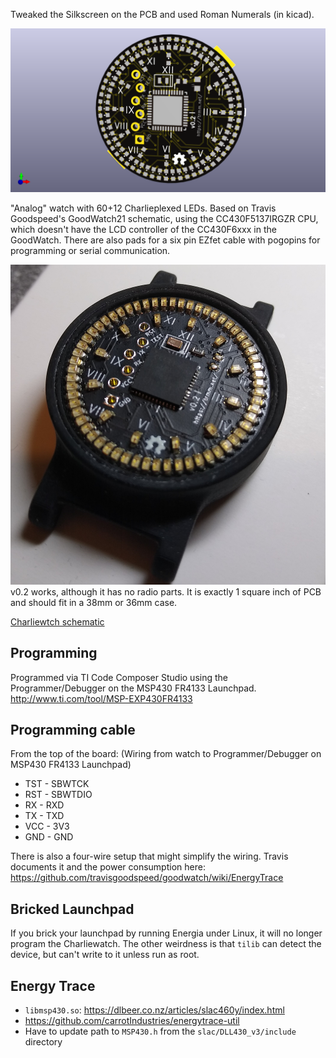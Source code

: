 Tweaked the Silkscreen on the PCB and used Roman Numerals (in kicad).

![Modified PCB rendering](pcb/charliewatch_black_roman_numerals.png)

"Analog" watch with 60+12 Charlieplexed LEDs. Based on Travis Goodspeed's
GoodWatch21 schematic, using the CC430F5137IRGZR CPU, which doesn't
have the LCD controller of the CC430F6xxx in the GoodWatch. There are
also pads for a six pin EZfet cable with pogopins for programming or
serial communication.

![Modified v0.2 board with Roman Numerals](images/v0.2a.jpg)
v0.2 works, although it has no radio parts.  It is exactly 1 square inch
of PCB and should fit in a 38mm or 36mm case.

[Charliewtch schematic](datasheets/charliewatch.pdf)

Programming
---

Programmed via TI Code Composer Studio using the Programmer/Debugger on the MSP430 FR4133 Launchpad.
http://www.ti.com/tool/MSP-EXP430FR4133

Programming cable
---

From the top of the board: (Wiring from watch to Programmer/Debugger on MSP430 FR4133 Launchpad) 
* TST - SBWTCK
* RST - SBWTDIO
* RX - RXD
* TX - TXD
* VCC - 3V3
* GND - GND

There is also a four-wire setup that might simplify the wiring.
Travis documents it and the power consumption here:
https://github.com/travisgoodspeed/goodwatch/wiki/EnergyTrace

Bricked Launchpad
-----

If you brick your launchpad by running Energia under Linux, it will no
longer program the Charliewatch.  The other weirdness is that `tilib`
can detect the device, but can't write to it unless run as root.

Energy Trace
----
* `libmsp430.so`: https://dlbeer.co.nz/articles/slac460y/index.html
* https://github.com/carrotIndustries/energytrace-util
* Have to update path to `MSP430.h` from the `slac/DLL430_v3/include` directory


